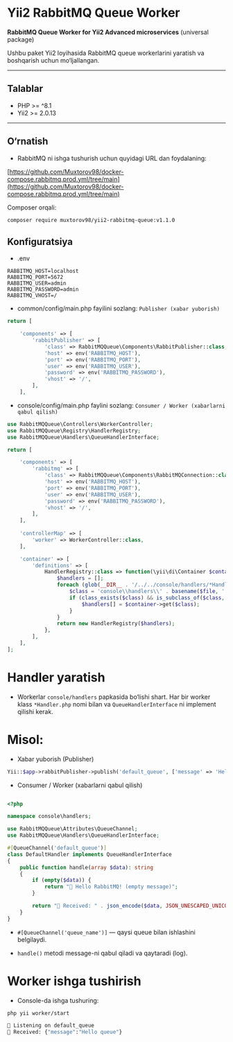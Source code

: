 # Yii2 RabbitMQ Queue Worker

**RabbitMQ Queue Worker for Yii2 Advanced microservices** (universal package)  

Ushbu paket Yii2 loyihasida RabbitMQ queue workerlarini yaratish va boshqarish uchun mo‘ljallangan.

---

## Talablar

- PHP >= ^8.1  
- Yii2 >= 2.0.13

---

## O‘rnatish

- RabbitMQ ni ishga tushurish uchun quyidagi URL dan foydalaning:

[https://github.com/Muxtorov98/docker-compose.rabbitmq.prod.yml/tree/main](https://github.com/Muxtorov98/docker-compose.rabbitmq.prod.yml/tree/main)

Composer orqali:

```bash
composer require muxtorov98/yii2-rabbitmq-queue:v1.1.0
```

## Konfiguratsiya

- .env

```env
RABBITMQ_HOST=localhost
RABBITMQ_PORT=5672
RABBITMQ_USER=admin
RABBITMQ_PASSWORD=admin
RABBITMQ_VHOST=/
```
- common/config/main.php fayilini sozlang: `Publisher (xabar yuborish)`

```php
return [

    'components' => [
        'rabbitPublisher' => [
            'class' => RabbitMQQueue\Components\RabbitPublisher::class,
            'host' => env('RABBITMQ_HOST'),
            'port' => env('RABBITMQ_PORT'),
            'user' => env('RABBITMQ_USER'),
            'password' => env('RABBITMQ_PASSWORD'),
            'vhost' => '/',
        ],
    ],
```
- console/config/main.php faylini sozlang: `Consumer / Worker (xabarlarni qabul qilish)`

```php
use RabbitMQQueue\Controllers\WorkerController;
use RabbitMQQueue\Registry\HandlerRegistry;
use RabbitMQQueue\Handlers\QueueHandlerInterface;

return [

    'components' => [
        'rabbitmq' => [
            'class' => RabbitMQQueue\Components\RabbitMQConnection::class,
            'host' => env('RABBITMQ_HOST'),
            'port' => env('RABBITMQ_PORT'),
            'user' => env('RABBITMQ_USER'),
            'password' => env('RABBITMQ_PASSWORD'),
            'vhost' => '/',
        ],
    ],
 
    'controllerMap' => [
        'worker' => WorkerController::class,
    ],

    'container' => [
        'definitions' => [
            HandlerRegistry::class => function(\yii\di\Container $container) {
                $handlers = [];
                foreach (glob(__DIR__ . '/../../console/handlers/*Handler.php') as $file) {
                    $class = 'console\\handlers\\' . basename($file, '.php');
                    if (class_exists($class) && is_subclass_of($class, QueueHandlerInterface::class)) {
                        $handlers[] = $container->get($class);
                    }
                }
                return new HandlerRegistry($handlers);
            },
        ],
    ],
];
```
# Handler yaratish

- Workerlar `console/handlers` papkasida bo‘lishi shart. Har bir worker klass `*Handler.php` nomi bilan va `QueueHandlerInterface` ni implement qilishi kerak.

# Misol:

- Xabar yuborish (Publisher)

```php
Yii::$app->rabbitPublisher->publish('default_queue', ['message' => 'Hello queue']);
```

- Consumer / Worker (xabarlarni qabul qilish)
  
```php

<?php

namespace console\handlers;

use RabbitMQQueue\Attributes\QueueChannel;
use RabbitMQQueue\Handlers\QueueHandlerInterface;

#[QueueChannel('default_queue')]
class DefaultHandler implements QueueHandlerInterface
{
    public function handle(array $data): string
    {
        if (empty($data)) {
            return "👋 Hello RabbitMQ! (empty message)";
        }

        return "📨 Received: " . json_encode($data, JSON_UNESCAPED_UNICODE);
    }
}
```

- `#[QueueChannel('queue_name')]` — qaysi queue bilan ishlashini belgilaydi.

- `handle()` metodi message-ni qabul qiladi va qaytaradi (log).

# Worker ishga tushirish

- Console-da ishga tushuring:

```bash
php yii worker/start

👷 Listening on default_queue
📨 Received: {"message":"Hello queue"}
```
